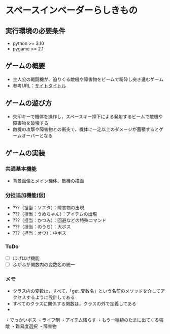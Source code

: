# スペースインベーダーらしきもの

## 実行環境の必要条件
* python >= 3.10
* pygame >= 2.1

## ゲームの概要
* 主人公の戦闘機が、迫りくる敵機や障害物をビームで粉砕し突き進むゲーム
* 参考URL：[サイトタイトル](https://www.nintendo.com/jp/games/feature/nintendo-classics/clv-p-hafcj/index.html)

## ゲームの遊び方
* 矢印キーで機体を操作し，スペースキー押下による発射するビームで敵機や障害物を破壊する
* 敵機の攻撃や障害物との衝突で、機体に一定以上のダメージが蓄積するとゲームオーバーとなる

## ゲームの実装
### 共通基本機能
* 背景画像とメイン機体、敵機の描画

### 分担追加機能(仮)
* ???（担当：ソエタ）：障害物の出現
* ???（担当：うめちゃん）：アイテムの出現
* ???（担当：かつみ）：回避などの特殊コマンド
* ???（担当：のうち）：大ボス
* ???（担当：オウ）：中ボス

### ToDo
- [ ] ほげほげ機能
- [ ] ふがふが関数内の変数名の統一

### メモ
* クラス内の変数は，すべて，「get_変数名」という名前のメソッドを介してアクセスするように設計してある
* すべてのクラスに関係する関数は，クラスの外で定義してある
*
・でっかいボス
・ライフ制
・アイテム降らす
・もう一種類のたまに出てくる強敵
・難易度選択
・障害物
